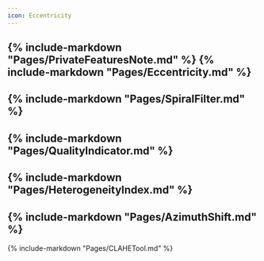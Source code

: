 ```yaml
---
icon: Eccentricity
---
```

{% include-markdown "Pages/PrivateFeaturesNote.md" %}
{% include-markdown "Pages/Eccentricity.md" %}
---
{% include-markdown "Pages/SpiralFilter.md" %}
---
{% include-markdown "Pages/QualityIndicator.md" %}
---
{% include-markdown "Pages/HeterogeneityIndex.md" %}
---
{% include-markdown "Pages/AzimuthShift.md" %}
---
{% include-markdown "Pages/CLAHETool.md" %}